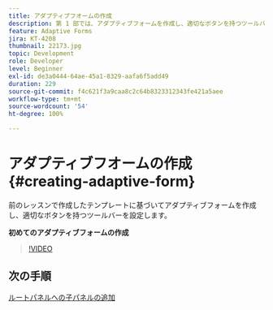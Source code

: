 ```yaml
---
title: アダプティブフオームの作成
description: 第 1 部では、アダプティブフォームを作成し、適切なボタンを持つツールバーを追加して設定します。
feature: Adaptive Forms
jira: KT-4208
thumbnail: 22173.jpg
topic: Development
role: Developer
level: Beginner
exl-id: de3a0444-64ae-45a1-8329-aafa6f5add49
duration: 229
source-git-commit: f4c621f3a9caa8c2c64b8323312343fe421a5aee
workflow-type: tm+mt
source-wordcount: '54'
ht-degree: 100%

---
```


# アダプティブフオームの作成 {#creating-adaptive-form}

前のレッスンで作成したテンプレートに基づいてアダプティブフォームを作成し、適切なボタンを持つツールバーを設定します。

**初めてのアダプティブフォームの作成**

>[!VIDEO](https://video.tv.adobe.com/v/22173?quality=12&learn=on)

## 次の手順

[ルートパネルへの子パネルの追加](./configuring-root-panel-and-adding-child-panels.md)
